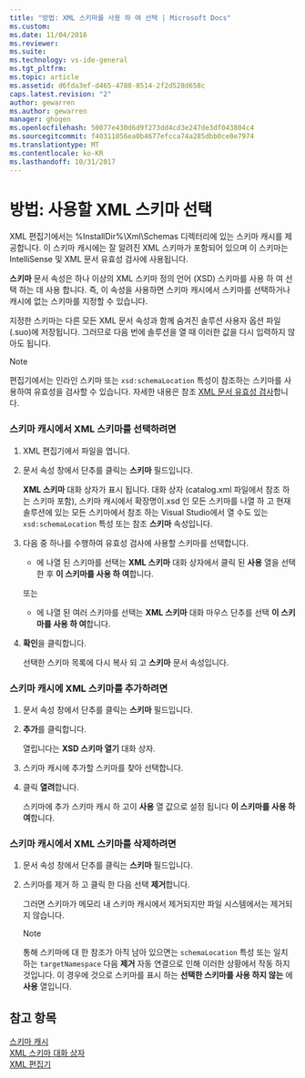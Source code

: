 ```yaml
---
title: "방법: XML 스키마를 사용 하 여 선택 | Microsoft Docs"
ms.custom: 
ms.date: 11/04/2016
ms.reviewer: 
ms.suite: 
ms.technology: vs-ide-general
ms.tgt_pltfrm: 
ms.topic: article
ms.assetid: d6fda3ef-d465-4788-8514-2f2d528d658c
caps.latest.revision: "2"
author: gewarren
ms.author: gewarren
manager: ghogen
ms.openlocfilehash: 50077e430d6d9f273dd4cd3e247de3df043804c4
ms.sourcegitcommit: f40311056ea0b4677efcca74a285dbb0ce0e7974
ms.translationtype: MT
ms.contentlocale: ko-KR
ms.lasthandoff: 10/31/2017
---
```

# <a name="how-to-select-the-xml-schemas-to-use"></a>방법: 사용할 XML 스키마 선택
XML 편집기에서는 %InstallDir%\Xml\Schemas 디렉터리에 있는 스키마 캐시를 제공합니다. 이 스키마 캐시에는 잘 알려진 XML 스키마가 포함되어 있으며 이 스키마는 IntelliSense 및 XML 문서 유효성 검사에 사용됩니다.  
  
 **스키마** 문서 속성은 하나 이상의 XML 스키마 정의 언어 (XSD) 스키마를 사용 하 여 선택 하는 데 사용 합니다. 즉, 이 속성을 사용하면 스키마 캐시에서 스키마를 선택하거나 캐시에 없는 스키마를 지정할 수 있습니다.  
  
 지정한 스키마는 다른 모든 XML 문서 속성과 함께 숨겨진 솔루션 사용자 옵션 파일(.suo)에 저장됩니다. 그러므로 다음 번에 솔루션을 열 때 이러한 값을 다시 입력하지 않아도 됩니다.  
  
> [!NOTE]
>  편집기에서는 인라인 스키마 또는 `xsd:schemaLocation` 특성이 참조하는 스키마를 사용하여 유효성을 검사할 수 있습니다. 자세한 내용은 참조 [XML 문서 유효성 검사](../xml-tools/xml-document-validation.md)합니다.  
  
### <a name="to-select-an-xml-schema-from-the-schema-cache"></a>스키마 캐시에서 XML 스키마를 선택하려면  
  
1.  XML 편집기에서 파일을 엽니다.  
  
2.  문서 속성 창에서 단추를 클릭는 **스키마** 필드입니다.  
  
     **XML 스키마** 대화 상자가 표시 됩니다. 대화 상자 (catalog.xml 파일에서 참조 하는 스키마 포함), 스키마 캐시에서 확장명이.xsd 인 모든 스키마를 나열 하 고 현재 솔루션에 있는 모든 스키마에서 참조 하는 Visual Studio에서 열 수도 있는 `xsd:schemaLocation` 특성 또는 참조 **스키마** 속성입니다.  
  
3.  다음 중 하나를 수행하여 유효성 검사에 사용할 스키마를 선택합니다.  
  
    -   에 나열 된 스키마를 선택는 **XML 스키마** 대화 상자에서 클릭 된 **사용** 열을 선택한 후 **이 스키마를 사용 하 여**합니다.  
  
     또는  
  
    -   에 나열 된 여러 스키마를 선택는 **XML 스키마** 대화 마우스 단추를 선택 **이 스키마를 사용 하 여**합니다.  
  
4.  **확인**을 클릭합니다.  
  
     선택한 스키마 목록에 다시 복사 되 고 **스키마** 문서 속성입니다.  
  
### <a name="to-add-an-xml-schema-to-the-schema-cache"></a>스키마 캐시에 XML 스키마를 추가하려면  
  
1.  문서 속성 창에서 단추를 클릭는 **스키마** 필드입니다.  
  
2.  **추가**를 클릭합니다.  
  
     열립니다는 **XSD 스키마 열기** 대화 상자.  
  
3.  스키마 캐시에 추가할 스키마를 찾아 선택합니다.  
  
4.  클릭 **열려**합니다.  
  
     스키마에 추가 스키마 캐시 하 고이 **사용** 열 값으로 설정 됩니다 **이 스키마를 사용 하 여**합니다.  
  
### <a name="to-delete-an-xml-schema-from-the-schema-cache"></a>스키마 캐시에서 XML 스키마를 삭제하려면  
  
1.  문서 속성 창에서 단추를 클릭는 **스키마** 필드입니다.  
  
2.  스키마를 제거 하 고 클릭 한 다음 선택 **제거**합니다.  
  
     그러면 스키마가 메모리 내 스키마 캐시에서 제거되지만 파일 시스템에서는 제거되지 않습니다.  
  
    > [!NOTE]
    >  통해 스키마에 대 한 참조가 아직 남아 있으면는 `schemaLocation` 특성 또는 일치 하는 `targetNamespace` 다음 **제거** 자동 연결으로 인해 이러한 상황에서 작동 하지 것입니다. 이 경우에 것으로 스키마를 표시 하는 **선택한 스키마를 사용 하지 않는** 에 **사용** 열입니다.  
  
## <a name="see-also"></a>참고 항목  
 [스키마 캐시](../xml-tools/schema-cache.md)   
 [XML 스키마 대화 상자](../xml-tools/xml-schemas-dialog-box.md)   
 [XML 편집기](../xml-tools/xml-editor.md)